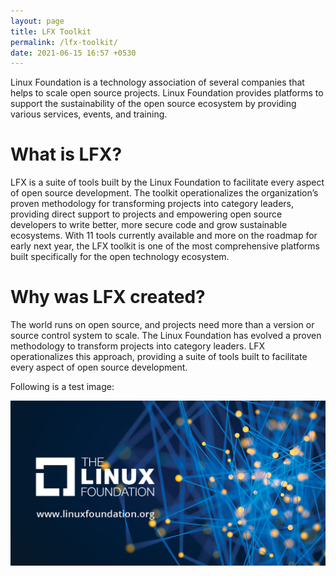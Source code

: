 ```yaml
---
layout: page
title: LFX Toolkit
permalink: /lfx-toolkit/
date: 2021-06-15 16:57 +0530
---
```

Linux Foundation is a technology association of several companies that helps to scale open source projects. Linux Foundation provides platforms to support the sustainability of the open source ecosystem by providing various services, events, and training.

# What is LFX?
LFX is a suite of tools built by the Linux Foundation to facilitate every aspect of open source development. The toolkit operationalizes the organization’s proven methodology for transforming projects into category leaders, providing direct support to projects and empowering open source developers to write better, more secure code and grow sustainable ecosystems.
With 11 tools currently available and more on the roadmap for early next year, the LFX toolkit is one of the most comprehensive platforms built specifically for the open technology ecosystem.

# Why was LFX created?
The world runs on open source, and projects need more than a version or source control system to scale. The Linux Foundation has evolved a proven methodology to transform projects into category leaders. LFX operationalizes this approach, providing a suite of tools built to facilitate every aspect of open source development.

Following is a test image:

![Test](/images/test.jpg)